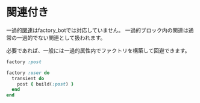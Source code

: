 # 関連付き

一過的[関連](../associations/summary.md)はfactory\_botでは対応していません。
一過的ブロック内の関連は通常の一過的でない関連として扱われます。

必要であれば、一般には一過的属性内でファクトリを構築して回避できます。

```ruby
factory :post

factory :user do
  transient do
    post { build(:post) }
  end
end
```
